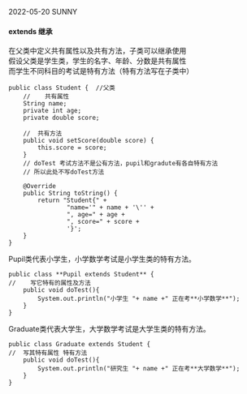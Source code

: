 2022-05-20 SUNNY  
#### extends 继承

  
  
  
    
在父类中定义共有属性以及共有方法，子类可以继承使用  
假设父类是学生类，学生的名字、年龄、分数是共有属性  
而学生不同科目的考试是特有方法（特有方法写在子类中）
```
public class Student {  //父类
    //    共有属性
    String name;
    private int age;
    private double score;

    //  共有方法
    public void setScore(double score) {
        this.score = score;
    }
    // doTest 考试方法不是公有方法，pupil和gradute有各自特有方法
    // 所以此处不写doTest方法

    @Override
    public String toString() {
        return "Student{" +
                "name='" + name + '\'' +
                ", age=" + age +
                ", score=" + score +
                '}';
    }
}
```  
Pupil类代表小学生，小学数学考试是小学生类的特有方法。
```
public class **Pupil extends Student** {
//    写它特有的属性及方法
    public void doTest(){
        System.out.println("小学生 "+ name +" 正在考**小学数学**");
    }
}
```
Graduate类代表大学生，大学数学考试是大学生类的特有方法。
```
public class Graduate extends Student {
//  写其特有属性 特有方法
    public void doTest(){
        System.out.println("研究生 "+ name +" 正在考**大学数学**");
    }
}
```
